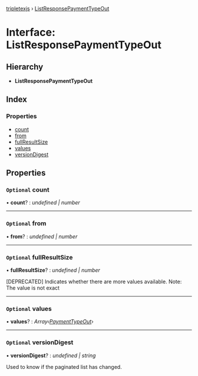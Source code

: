 [tripletexjs](../README.md) › [ListResponsePaymentTypeOut](listresponsepaymenttypeout.md)

# Interface: ListResponsePaymentTypeOut

## Hierarchy

* **ListResponsePaymentTypeOut**

## Index

### Properties

* [count](listresponsepaymenttypeout.md#optional-count)
* [from](listresponsepaymenttypeout.md#optional-from)
* [fullResultSize](listresponsepaymenttypeout.md#optional-fullresultsize)
* [values](listresponsepaymenttypeout.md#optional-values)
* [versionDigest](listresponsepaymenttypeout.md#optional-versiondigest)

## Properties

### `Optional` count

• **count**? : *undefined | number*

___

### `Optional` from

• **from**? : *undefined | number*

___

### `Optional` fullResultSize

• **fullResultSize**? : *undefined | number*

[DEPRECATED] Indicates whether there are more values available. Note: The value is not exact

___

### `Optional` values

• **values**? : *Array‹[PaymentTypeOut](paymenttypeout.md)›*

___

### `Optional` versionDigest

• **versionDigest**? : *undefined | string*

Used to know if the paginated list has changed.
